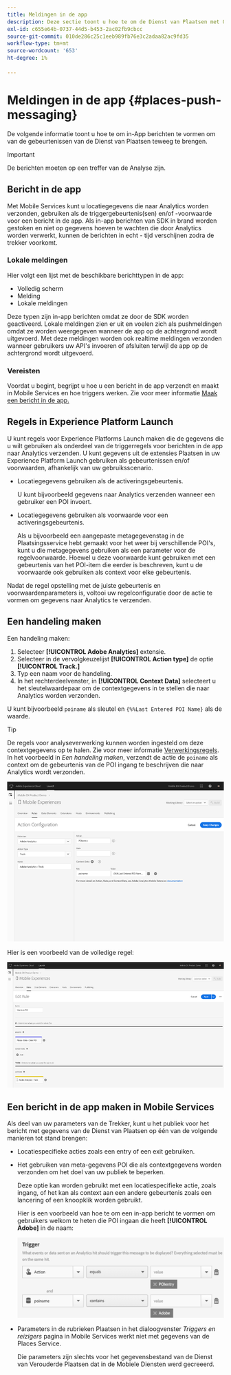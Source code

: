 ```yaml
---
title: Meldingen in de app
description: Deze sectie toont u hoe te om de Dienst van Plaatsen met Overseinen in-App te gebruiken.
exl-id: c655e64b-0737-44d5-b453-2ac02fb9cbcc
source-git-commit: 010de286c25c1eeb989fb76e3c2adaa82ac9fd35
workflow-type: tm+mt
source-wordcount: '653'
ht-degree: 1%

---
```


# Meldingen in de app {#places-push-messaging}

De volgende informatie toont u hoe te om in-App berichten te vormen om van de gebeurtenissen van de Dienst van Plaatsen teweeg te brengen.

>[!IMPORTANT]
>
>De berichten moeten op een treffer van de Analyse zijn.

## Bericht in de app

Met Mobile Services kunt u locatiegegevens die naar Analytics worden verzonden, gebruiken als de triggergebeurtenis(sen) en/of -voorwaarde voor een bericht in de app. Als in-app berichten van SDK in brand worden gestoken en niet op gegevens hoeven te wachten die door Analytics worden verwerkt, kunnen de berichten in echt - tijd verschijnen zodra de trekker voorkomt.

### Lokale meldingen

Hier volgt een lijst met de beschikbare berichttypen in de app:

* Volledig scherm
* Melding
* Lokale meldingen

Deze typen zijn in-app berichten omdat ze door de SDK worden geactiveerd. Lokale meldingen zien er uit en voelen zich als pushmeldingen omdat ze worden weergegeven wanneer de app op de achtergrond wordt uitgevoerd. Met deze meldingen worden ook realtime meldingen verzonden wanneer gebruikers uw API&#39;s invoeren of afsluiten terwijl de app op de achtergrond wordt uitgevoerd.

### Vereisten

Voordat u begint, begrijpt u hoe u een bericht in de app verzendt en maakt in Mobile Services en hoe triggers werken. Zie voor meer informatie [Maak een bericht in de app.](https://docs.adobe.com/content/help/en/mobile-services/using/messaging-ug/inapp-messages/t-in-app-message.html)

## Regels in Experience Platform Launch

U kunt regels voor Experience Platforms Launch maken die de gegevens die u wilt gebruiken als onderdeel van de triggerregels voor berichten in de app naar Analytics verzenden. U kunt gegevens uit de extensies Plaatsen in uw Experience Platform Launch gebruiken als gebeurtenissen en/of voorwaarden, afhankelijk van uw gebruiksscenario.

* Locatiegegevens gebruiken als de activeringsgebeurtenis.

   U kunt bijvoorbeeld gegevens naar Analytics verzenden wanneer een gebruiker een POI invoert.

* Locatiegegevens gebruiken als voorwaarde voor een activeringsgebeurtenis.

   Als u bijvoorbeeld een aangepaste metagegevenstag in de Plaatsingsservice hebt gemaakt voor het weer bij verschillende POI&#39;s, kunt u die metagegevens gebruiken als een parameter voor de regelvoorwaarde. Hoewel u deze voorwaarde kunt gebruiken met een gebeurtenis van het POI-item die eerder is beschreven, kunt u de voorwaarde ook gebruiken als context voor elke gebeurtenis.

Nadat de regel opstelling met de juiste gebeurtenis en voorwaardenparameters is, voltooi uw regelconfiguratie door de actie te vormen om gegevens naar Analytics te verzenden.

## Een handeling maken

Een handeling maken:

1. Selecteer **[!UICONTROL Adobe Analytics]** extensie.
1. Selecteer in de vervolgkeuzelijst **[!UICONTROL Action type]** de optie **[!UICONTROL Track.]**
1. Typ een naam voor de handeling.
1. In het rechterdeelvenster, in **[!UICONTROL Context Data]** selecteert u het sleutelwaardepaar om de contextgegevens in te stellen die naar Analytics worden verzonden.

U kunt bijvoorbeeld `poiname` als sleutel en `{%%Last Entered POI Name}` als de waarde.

>[!TIP]
>
>De regels voor analyseverwerking kunnen worden ingesteld om deze contextgegevens op te halen. Zie voor meer informatie [Verwerkingsregels](https://docs.adobe.com/content/help/en/analytics/implementation/analytics-basics/ref-processing-rules.html). In het voorbeeld in *Een handeling maken*, verzendt de actie de `poiname` als context om de gebeurtenis van de POI ingang te beschrijven die naar Analytics wordt verzonden.

![een handeling maken](/help/assets/configure-action.png)

Hier is een voorbeeld van de volledige regel:

![voltooide regel](/help/assets/create-a-rule.png)

## Een bericht in de app maken in Mobile Services

Als deel van uw parameters van de Trekker, kunt u het publiek voor het bericht met gegevens van de Dienst van Plaatsen op één van de volgende manieren tot stand brengen:

* Locatiespecifieke acties zoals een entry of een exit gebruiken.
* Het gebruiken van meta-gegevens POI die als contextgegevens worden verzonden om het doel van uw publiek te beperken.

   Deze optie kan worden gebruikt met een locatiespecifieke actie, zoals ingang, of het kan als context aan een andere gebeurtenis zoals een lancering of een knoopklik worden gebruikt.

   Hier is een voorbeeld van hoe te om een in-app bericht te vormen om gebruikers welkom te heten die POI ingaan die heeft **[!UICONTROL Adobe]** in de naam:

   ![triggerparameters](/help/assets/trigger-parameters.png)

* Parameters in de rubrieken Plaatsen in het dialoogvenster *Triggers en reizigers* pagina in Mobile Services werkt niet met gegevens van de Places Service.

   Die parameters zijn slechts voor het gegevensbestand van de Dienst van Verouderde Plaatsen dat in de Mobiele Diensten werd gecreeerd.
